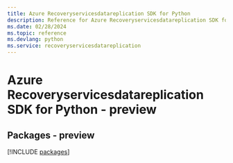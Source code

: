 ```yaml
---
title: Azure Recoveryservicesdatareplication SDK for Python
description: Reference for Azure Recoveryservicesdatareplication SDK for Python
ms.date: 02/28/2024
ms.topic: reference
ms.devlang: python
ms.service: recoveryservicesdatareplication
---
```

# Azure Recoveryservicesdatareplication SDK for Python - preview
## Packages - preview
[!INCLUDE [packages](recoveryservicesdatareplication-index.md)]
